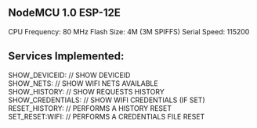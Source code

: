 <h2>NodeMCU 1.0 ESP-12E </h2>
CPU Frequency: 80 MHz
Flash Size: 4M (3M SPIFFS)
Serial Speed: 115200


<h2>Services Implemented:</h2>     
SHOW_DEVICEID:          //  SHOW DEVICEID<br>
SHOW_NETS:              //  SHOW WIFI NETS AVAILABLE<br>
SHOW_HISTORY:           //  SHOW REQUESTS HISTORY<br>
SHOW_CREDENTIALS:       //  SHOW WIFI CREDENTIALS (IF SET)<br>
RESET_HISTORY:          //  PERFORMS A HISTORY RESET <br>
SET_RESET:WIFI:         //  PERFORMS A CREDENTIALS FILE RESET<br>